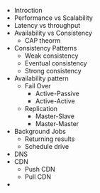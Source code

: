
- Introction
- Performance vs Scalability
- Latency vs throughput
- Availability vs Consistency
	- CAP theorm
- Consistency Patterns
	- Weak consistency
	- Eventual consistency
	- Strong consistency
- Availability pattern
	- Fail Over
		- Active-Passive
		- Active-Active
	- Replication
		- Master-Slave
		- Master-Master
- Background Jobs
	- Returning results
	- Schedule drive
- DNS
- CDN
	- Push CDN
	- Pull CDN
- 